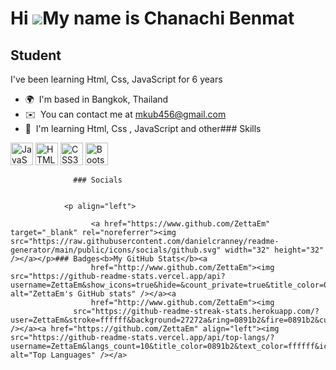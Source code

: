 Hi ![](https://user-images.githubusercontent.com/18350557/176309783-0785949b-9127-417c-8b55-ab5a4333674e.gif)My name is Chanachi Benmat
=======================================================================================================================================

Student
-------

I've been learning Html, Css, JavaScript for 6 years

*   🌍  I'm based in Bangkok, Thailand
*   ✉️  You can contact me at [mkub456@gmail.com](mailto:mkub456@gmail.com)
*   🧠  I'm learning Html, Css , JavaScript and other### Skills 
<p align="left">
<a href="https://developer.mozilla.org/en-US/docs/Web/JavaScript" target="_blank" rel="noreferrer"><img src="https://raw.githubusercontent.com/danielcranney/readme-generator/main/public/icons/skills/javascript-colored.svg" width="36" height="36" alt="JavaScript" /></a>
<a href="https://developer.mozilla.org/en-US/docs/Glossary/HTML5" target="_blank" rel="noreferrer"><img src="https://raw.githubusercontent.com/danielcranney/readme-generator/main/public/icons/skills/html5-colored.svg" width="36" height="36" alt="HTML5" /></a>
<a href="https://www.w3.org/TR/CSS/#css" target="_blank" rel="noreferrer"><img src="https://raw.githubusercontent.com/danielcranney/readme-generator/main/public/icons/skills/css3-colored.svg" width="36" height="36" alt="CSS3" /></a>
<a href="https://getbootstrap.com/" target="_blank" rel="noreferrer"><img src="https://raw.githubusercontent.com/danielcranney/readme-generator/main/public/icons/skills/bootstrap-colored.svg" width="36" height="36" alt="Bootstrap" /></a>
</p>
                    
                  ### Socials
                  
                  
                <p align="left">
                          
                      <a href="https://www.github.com/ZettaEm" target="_blank" rel="noreferrer"><img src="https://raw.githubusercontent.com/danielcranney/readme-generator/main/public/icons/socials/github.svg" width="32" height="32" /></a></p>### Badges<b>My GitHub Stats</b><a
                      href="http://www.github.com/ZettaEm"><img src="https://github-readme-stats.vercel.app/api?username=ZettaEm&show_icons=true&hide=&count_private=true&title_color=0891b2&text_color=ffffff&icon_color=22c55e&bg_color=27272a&hide_border=true&show_icons=true" alt="ZettaEm's GitHub stats" /></a><a
                      href="http://www.github.com/ZettaEm"><img
                  src="https://github-readme-streak-stats.herokuapp.com/?user=ZettaEm&stroke=ffffff&background=27272a&ring=0891b2&fire=0891b2&currStreakNum=ffffff&currStreakLabel=0891b2&sideNums=ffffff&sideLabels=ffffff&dates=ffffff&hide_border=true" /></a><a href="https://github.com/ZettaEm" align="left"><img src="https://github-readme-stats.vercel.app/api/top-langs/?username=ZettaEm&langs_count=10&title_color=0891b2&text_color=ffffff&icon_color=22c55e&bg_color=27272a&hide_border=true&locale=en&custom_title=Top%20%Languages" alt="Top Languages" /></a>
